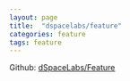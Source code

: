```yaml
---
layout: page
title:  "dspacelabs/feature"
categories: feature
tags: feature
---
```


Github: <a href="https://github.com/dSpaceLabs/Feature">dSpaceLabs/Feature</a>
